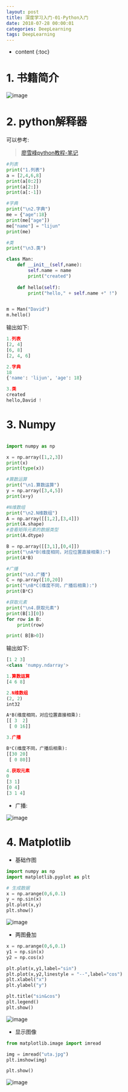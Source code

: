 ```yaml
---
layout: post
title: 深度学习入门-01-Python入门
date: 2018-07-28 00:00:01
categories: DeepLearning
tags: DeepLearning
---
```

* content
{:toc}

# 1. 书籍简介

![image](https://user-images.githubusercontent.com/18595935/43462387-ec953504-9510-11e8-84f4-9fd29b99e0aa.png)


# 2. python解释器

可以参考:
> [廖雪峰python教程-笔记](http://road2ai.info/tag/#%E5%BB%96%E9%9B%AA%E5%B3%B0%E6%95%99%E7%A8%8B-ref)
> 

```python
#列表
print("1.列表")
a = [2,4,6,8]
print(a[0:2])
print(a[2:])
print(a[:-1])

#字典
print("\n2.字典")
me = {"age":18}
print(me["age"])
me["name"] = "lijun"
print(me)

#类
print("\n3.类")

class Man:
    def __init__(self,name):
        self.name = name
        print("created")
    
    def hello(self):
        print("hello," + self.name +" !")


m = Man("David")
m.hello()
```

输出如下:

```python
1.列表
[2, 4]
[6, 8]
[2, 4, 6]

2.字典
18
{'name': 'lijun', 'age': 18}

3.类
created
hello,David !
```

# 3. Numpy

```python

import numpy as np

x = np.array([1,2,3])
print(x)
print(type(x))

#算数运算
print("\n1.算数运算")
y = np.array([3,4,5])
print(x+y)

#N维数组
print("\n2.N维数组")
A = np.array([[1,2],[3,4]])
print(A.shape)
#查看矩阵元素的数据类型
print(A.dtype)

B = np.array([[3,1],[0,4]])
print("\nA*B(维度相同，对应位置直接相乘):")
print(A*B)

#广播
print("\n3.广播")
C = np.array([10,20])
print("\nB*C(维度不同，广播后相乘):")
print(B*C)

#获取元素
print("\n4.获取元素")
print(B[1][0])
for row in B:
    print(row)

print( B[B>0])
```

输出如下:

```python
[1 2 3]
<class 'numpy.ndarray'>

1.算数运算
[4 6 8]

2.N维数组
(2, 2)
int32

A*B(维度相同，对应位置直接相乘):
[[ 3  2]
 [ 0 16]]

3.广播

B*C(维度不同，广播后相乘):
[[30 20]
 [ 0 80]]

4.获取元素
0
[3 1]
[0 4]
[3 1 4]
```

- 广播:

![image](https://user-images.githubusercontent.com/18595935/43466403-6aa349fa-951a-11e8-988d-8be9f182eb45.png)



# 4. Matplotlib

- 基础作图

```python
import numpy as np
import matplotlib.pyplot as plt

# 生成数据
x = np.arange(0,6,0.1)
y = np.sin(x)
plt.plot(x,y)
plt.show()
```

![image](https://user-images.githubusercontent.com/18595935/43468576-579b57b2-951f-11e8-9dec-9ba794bf96bd.png)

- 两图叠加


```python
x = np.arange(0,6,0.1)
y1 = np.sin(x)
y2 = np.cos(x)

plt.plot(x,y1,label="sin")
plt.plot(x,y2,linestyle = "--",label="cos")
plt.xlabel("x")
plt.ylabel("y")

plt.title("sin&cos")
plt.legend()
plt.show()
```

![image](https://user-images.githubusercontent.com/18595935/43468591-61309a62-951f-11e8-8912-3f7af8b0702b.png)

- 显示图像

```python
from matplotlib.image import imread

img = imread("uta.jpg")
plt.imshow(img)

plt.show()
```

![image](https://user-images.githubusercontent.com/18595935/43468605-66265444-951f-11e8-8f00-596293163d49.png)
